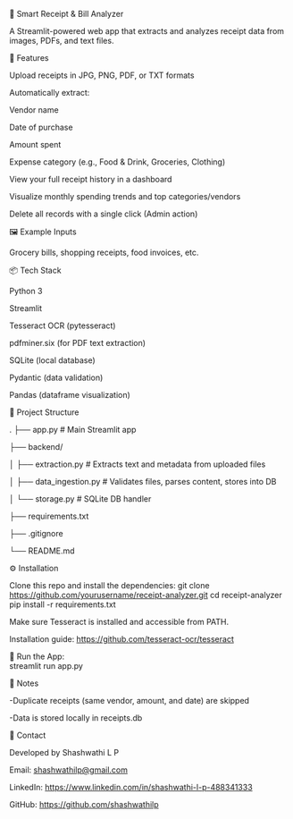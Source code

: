 🧾 Smart Receipt & Bill Analyzer

A Streamlit-powered web app that extracts and analyzes receipt data from images, PDFs, and text files.

🚀 Features

Upload receipts in JPG, PNG, PDF, or TXT formats

Automatically extract:

Vendor name

Date of purchase

Amount spent

Expense category (e.g., Food & Drink, Groceries, Clothing)

View your full receipt history in a dashboard

Visualize monthly spending trends and top categories/vendors

Delete all records with a single click (Admin action)

🖼️ Example Inputs

Grocery bills, shopping receipts, food invoices, etc.

📦 Tech Stack

Python 3

Streamlit

Tesseract OCR (pytesseract)

pdfminer.six (for PDF text extraction)

SQLite (local database)

Pydantic (data validation)

Pandas (dataframe visualization)

📁 Project Structure

.
├── app.py # Main Streamlit app

├── backend/

│ ├── extraction.py # Extracts text and metadata from uploaded files

│ ├── data_ingestion.py # Validates files, parses content, stores into DB

│ └── storage.py # SQLite DB handler

├── requirements.txt

├── .gitignore

└── README.md

⚙️ Installation

Clone this repo and install the dependencies:
git clone https://github.com/yourusername/receipt-analyzer.git
cd receipt-analyzer
pip install -r requirements.txt

Make sure Tesseract is installed and accessible from PATH.

Installation guide: https://github.com/tesseract-ocr/tesseract

🧪 Run the App:                                      
streamlit run app.py

📌 Notes

-Duplicate receipts (same vendor, amount, and date) are skipped

-Data is stored locally in receipts.db

📧 Contact

Developed by Shashwathi L P

Email: shashwathilp@gmail.com

LinkedIn: https://www.linkedin.com/in/shashwathi-l-p-488341333

GitHub: https://github.com/shashwathilp
